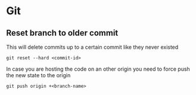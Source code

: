 # Git
## Reset branch to older commit
This will delete commits up to a certain commit like they never existed

`git reset --hard <commit-id>`

In case you are hosting the code on an other origin you need to force push the new state to the origin

`git push origin +<branch-name>`
